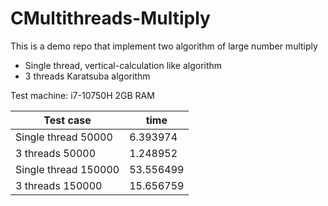 # CMultithreads-Multiply

This is a demo repo that implement two algorithm of large number multiply
* Single thread, vertical-calculation like algorithm
* 3 threads Karatsuba algorithm

Test machine: i7-10750H 2GB RAM

| Test case | time |
| ----- | -----|
| Single thread 50000| 6.393974 |
| 3 threads 50000 | 1.248952 |
| Single thread 150000 | 53.556499 |
| 3 threads 150000 |15.656759|